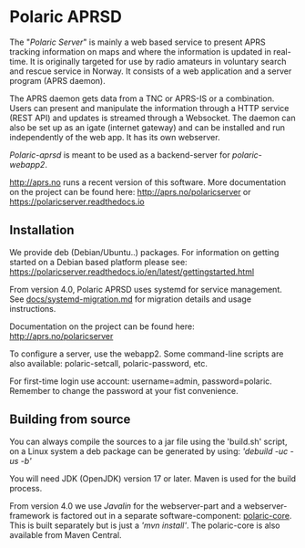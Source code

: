 # Polaric APRSD

The "*Polaric Server*" is mainly a web based service to present APRS tracking information on maps and where 
the information is updated in real-time. It is originally targeted for use by radio amateurs in voluntary 
search and rescue service in Norway. It consists of a web application and a server program (APRS daemon). 
 
The APRS daemon gets data from a TNC or APRS-IS or a combination. Users can present 
and manipulate the information through a HTTP service (REST API) and updates is streamed through a Websocket. 
The daemon can also be set up as an igate (internet gateway) and can be installed and run independently 
of the web app. It has its own webserver. 

*Polaric-aprsd* is meant to be used as a backend-server for *polaric-webapp2*.

http://aprs.no runs a recent version of this software. More documentation on the project can be found here: 
http://aprs.no/polaricserver or https://polaricserver.readthedocs.io

## Installation

We provide deb (Debian/Ubuntu..) packages. For information on getting started on a Debian based platform please 
see: https://polaricserver.readthedocs.io/en/latest/gettingstarted.html

From version 4.0, Polaric APRSD uses systemd for service management. See [docs/systemd-migration.md](docs/systemd-migration.md) for migration details and usage instructions.

Documentation on the project can be found here: 
http://aprs.no/polaricserver

To configure a server, use the webapp2. Some command-line scripts are also available: 
polaric-setcall, polaric-password, etc.   

For first-time login use account: username=admin, password=polaric. Remember to change the password at your fist
convenience. 

## Building from source 

You can always compile the sources to a jar file using the 'build.sh' script, on a Linux system a deb package can be generated by using:
   *'debuild -uc -us -b'* 
   
You will need JDK (OpenJDK) version 17 or later. Maven is used for the build process.

From version 4.0 we use *Javalin* for the webserver-part and a webserver-framework is factored out in a separate software-component: [polaric-core](https://github.com/PolaricServer/Polaric-Core). This is built separately but is just a *'mvn install'*. The polaric-core is also available from Maven Central.



